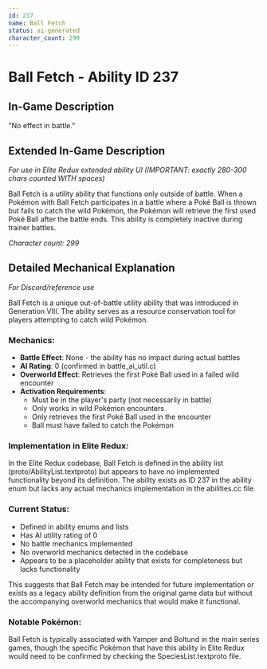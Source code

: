 ```yaml
---
id: 237
name: Ball Fetch
status: ai-generated
character_count: 299
---
```


# Ball Fetch - Ability ID 237

## In-Game Description
"No effect in battle."

## Extended In-Game Description
*For use in Elite Redux extended ability UI (IMPORTANT: exactly 280-300 chars counted WITH spaces)*

Ball Fetch is a utility ability that functions only outside of battle. When a Pokémon with Ball Fetch participates in a battle where a Poké Ball is thrown but fails to catch the wild Pokémon, the Pokémon will retrieve the first used Poké Ball after the battle ends. This ability is completely inactive during trainer battles.

*Character count: 299*

## Detailed Mechanical Explanation
*For Discord/reference use*

Ball Fetch is a unique out-of-battle utility ability that was introduced in Generation VIII. The ability serves as a resource conservation tool for players attempting to catch wild Pokémon.

### Mechanics:
- **Battle Effect**: None - the ability has no impact during actual battles
- **AI Rating**: 0 (confirmed in battle_ai_util.c)
- **Overworld Effect**: Retrieves the first Poké Ball used in a failed wild encounter
- **Activation Requirements**: 
  - Must be in the player's party (not necessarily in battle)
  - Only works in wild Pokémon encounters
  - Only retrieves the first Poké Ball used in the encounter
  - Ball must have failed to catch the Pokémon

### Implementation in Elite Redux:
In the Elite Redux codebase, Ball Fetch is defined in the ability list (proto/AbilityList.textproto) but appears to have no implemented functionality beyond its definition. The ability exists as ID 237 in the ability enum but lacks any actual mechanics implementation in the abilities.cc file.

### Current Status:
- Defined in ability enums and lists
- Has AI utility rating of 0
- No battle mechanics implemented
- No overworld mechanics detected in the codebase
- Appears to be a placeholder ability that exists for completeness but lacks functionality

This suggests that Ball Fetch may be intended for future implementation or exists as a legacy ability definition from the original game data but without the accompanying overworld mechanics that would make it functional.

### Notable Pokémon:
Ball Fetch is typically associated with Yamper and Boltund in the main series games, though the specific Pokémon that have this ability in Elite Redux would need to be confirmed by checking the SpeciesList.textproto file.